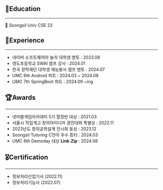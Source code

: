## 🏫Education
------------------
🏫  Soongsil Univ CSE 23


 ## 🐥Experience
------------------
- 네이버 소프트웨어야 놀자 대학생 멘토 : 2023.08
- 영도초등학교 SWAI 캠프 강사 : 2024.01
- 한국 장학재단 대학생 재능봉사 캠프 멘토 : 2024.07
- UMC 6th Android 파트 : 2024.03 ~ 2024.08
- UMC 7th SpringBoot 파트 : 2024.09 ~ing


## 🏆Awards
------------------
- 넷마블게임아카데미 5기 열정반 대상 : 2021.03
- 서울시 직업계고 창의아이디어 경진대회 특별상 : 2022.11
- 2023년도 창의공학설계 전시회 동상 : 2023.12
- Soongsil Tutoring C언어 우수 튜터 : 2024.03
- UMC 6th Demoday 대상 **Link.Zip** : 2024.08


## 🎖️Certification
------------------
- 정보처리산업기사 (2022.11)
- 정보처리기능사 (2022.07)




<!-- 
![Anurag's GitHub stats](https://github-readme-stats.vercel.app/api?username=leesumin0526&show_icons=true&theme=radical) 
[![Top Langs](https://github-readme-stats.vercel.app/api/top-langs/?username=leesumin0526&layout=compact)](https://github.com/anuraghazra/github-readme-stats)
<a href="https://clumsy-seeder-416.notion.site/MARO-s-Portfolio-3168a99b50864d578687b1118ba34661" target="_blank"><img src="https://img.shields.io/badge/notion-000000?style=flat&logo=notion&logoColor=white"/></a>
-->


<!--
**leesumin0526/leesumin0526** is a ✨ _special_ ✨ repository because its `README.md` (this file) appears on your GitHub profile.

Here are some ideas to get you started:

- 🔭 I’m currently working on ...
- 🌱 I’m currently learning ...
- 👯 I’m looking to collaborate on ...
- 🤔 I’m looking for help with ...
- 💬 Ask me about ...
- 📫 How to reach me: ...
- 😄 Pronouns: ...
- ⚡ Fun fact: ...
-->
